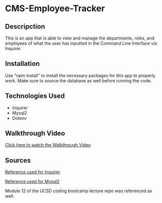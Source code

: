 # CMS-Employee-Tracker

## Descripction
This is an app that is able to view and manage the departments, roles, and employees of what the user has inputted in the Command Line Interface via Inquirer.

## Installation
Use "npm install" to install the necessary packages for this app to properly work. Make sure to source the database as well before running the code.

## Technologies Used
* Inquirer
* Mysql2
* Dotenv

## Walkthrough Video
[Click here to watch the Walkthrough Video](https://drive.google.com/file/d/1RpH8DBJvCDLUqXj0aCwjLyT4NaaNErQX/view?usp=sharing)

## Sources

[Reference used for Inquirer](https://github.com/SBoudrias/Inquirer.js/blob/master/packages/inquirer/README.md)

[Reference used for Mysql2](https://github.com/sidorares/node-mysql2/blob/master/README.md)

Module 12 of the UCSD coding bootcamp lecture repo was referenced as well.